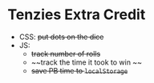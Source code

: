 # Tenzies Extra Credit

- CSS: ~~put dots on the dice~~
- JS: 
  - ~~track number of rolls~~
  - ~~track the time it took to win ~~
  - ~~save PB time to `localStorage`~~
